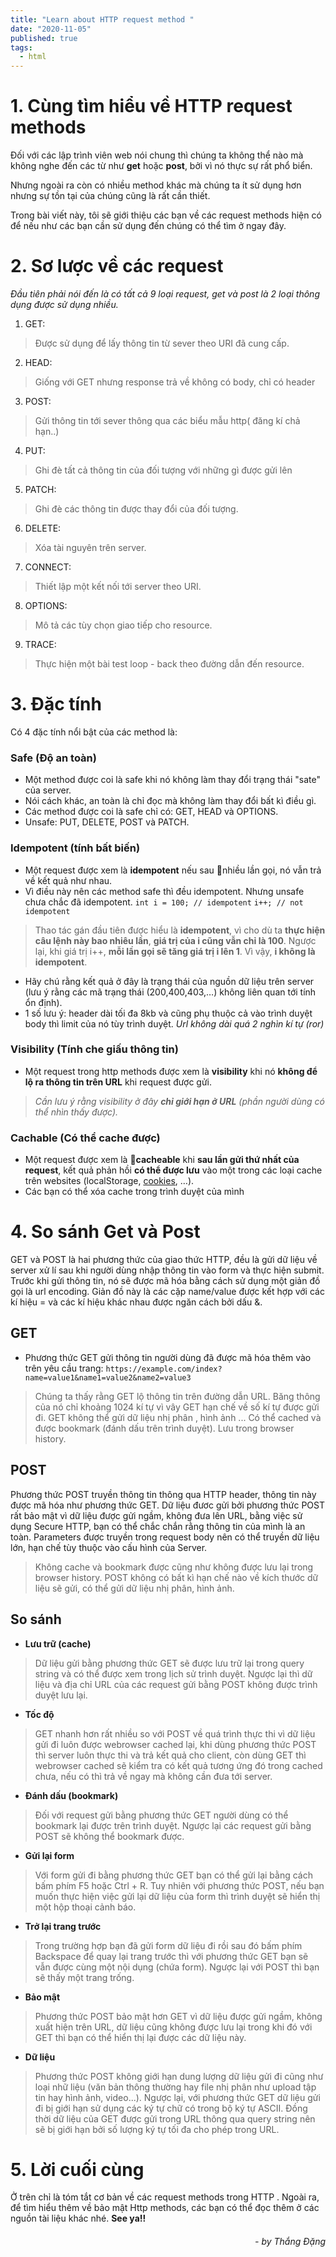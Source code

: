 ```yaml
---
title: "Learn about HTTP request method "
date: "2020-11-05"
published: true
tags:
  - html
---
```

# 1. Cùng tìm hiểu về HTTP request methods
Đối với các lập trình viên web nói chung thì chúng ta không thể nào mà không nghe đến các từ như **get** hoặc **post**,  bởi vì nó thực sự rất phổ biển.

Nhưng ngoài ra còn có nhiều method khác mà chúng ta ít sử dụng hơn nhưng sự tồn tại của chúng cũng là rất cần thiết.

Trong bài viết này, tôi sẽ giới thiệu các bạn về các request methods hiện có để nếu như các bạn cần sử dụng đến chúng có thể tìm ở ngay đây.

# 2. Sơ lược về các request

*Đầu tiên phải nói đến là có tất cả 9 loại request, get và post là 2 loại thông dụng được sử dụng nhiều.* 

 1. GET:
 > Được sử dụng để lấy thông tin từ sever theo URI đã cung cấp.
 2. HEAD:
 > Giống với GET nhưng response trả về không có body, chỉ có header
 3. POST:
 > Gửi thông tin tới sever thông qua các biểu mẫu http( đăng kí chả hạn..)
 4. PUT:
 > Ghi đè tất cả thông tin của đối tượng với những gì được gửi lên
 5. PATCH:
 > Ghi đè các thông tin được thay đổi của đối tượng.
 6. DELETE:
 > Xóa tài nguyên trên server.
 7. CONNECT:
 > Thiết lập một kết nối tới server theo URI.
 8. OPTIONS:
 > Mô tả các tùy chọn giao tiếp cho resource.
 9. TRACE:
 > Thực hiện một bài test loop - back theo đường dẫn đến resource.
# 3.  Đặc tính
Có 4 đặc tính nổi bật của các method là:

### Safe (Độ an toàn)
- Một method được coi là safe khi nó không làm thay đổi trạng thái "sate" của server. 
-  Nói cách khác, an toàn là chỉ đọc mà không làm thay đổi bất kì điều gì.
-  Các method được coi là safe chỉ có: GET, HEAD và OPTIONS.  
- Unsafe: PUT, DELETE, POST và PATCH.

### Idempotent (tính bất biến)
- Một request được xem là **idempotent** nếu sau nhiều lần gọi, nó vẫn trả về kết quả như nhau.
- Vì điều này nên các method safe thì đều idempotent. Nhưng unsafe chưa chắc đã idempotent.
	``int i = 100; // idempotent``
	``i++; // not idempotent`` 
> Thao tác gán đầu tiên được hiểu là **idempotent**, vì cho dù ta **thực hiện câu lệnh này bao nhiêu lần**, **giá trị của i cũng vẫn chỉ là 100**. Ngược lại, khi giá trị i++, **mỗi lần gọi sẽ tăng giá trị i lên 1**. Vì vậy, **i không là idempotent**.
- Hãy chú rằng kết quả ở đây là trạng thái của nguồn dữ liệu trên server (lưu ý rằng các mã trạng thái (200,400,403,…) không liên quan tới tính ổn định).
- 1 số lưu ý: header dài tối đa 8kb và cũng phụ thuộc cả vào trình duyệt body thì limit của nó tùy trình duyệt.  *Url không dài quá 2 nghìn kí tự (ror)*

### Visibility (Tính che giấu thông tin)
- Một request trong http methods được xem là **visibility** khi nó **không để lộ ra thông tin trên URL** khi request được gửi.
>  *Cần lưu ý rằng visibility ở đây **chỉ giới hạn ở URL** (phần người dùng có thể nhìn thấy được).*

### Cachable (Có thể cache được)
- Một request được xem là **cacheable** khi **sau lần gửi thứ nhất của request**, kết quả phản hồi **có thể được lưu** vào một trong các loại cache trên websites (localStorage, [cookies](https://45.76.152.160/tim-hieu-ve-http-cookie-cookies/), …).
- Các bạn có thể xóa cache trong trình duyệt của mình

# 4. So sánh Get và Post
GET và POST là hai phương thức của giao thức HTTP, đều là gửi dữ liệu về server xử lí sau khi người dùng nhập thông tin vào form và thực hiện submit. Trước khi gửi thông tin, nó sẽ được mã hóa bằng cách sử dụng một giản đồ gọi là url encoding. Giản đồ này là các cặp name/value được kết hợp với các kí hiệu = và các kí hiệu khác nhau được ngăn cách bởi dấu &.

## GET
- Phương thức GET gửi thông tin người dùng đã được mã hóa thêm vào trên yêu cầu trang:
``https://example.com/index?name=value1&name1=value2&name2=value3 ``

> Chúng ta thấy rằng GET lộ thông tin trên đường dẫn URL. Băng thông của nó chỉ khoảng 1024 kí tự vì vây GET hạn chế về số kí tự được gửi đi. GET không thể gửi dữ liệu nhị phân , hình ảnh ... Có thể cached và được bookmark (đánh dấu trên trình duyệt). Lưu trong browser history.

## POST
Phương thức POST truyền thông tin thông qua HTTP header, thông tin này được mã hóa như phương thức GET. Dữ liệu đươc gửi bởi phương thức POST rất bảo mật vì dữ liệu được gửi ngầm, không đưa lên URL, bằng việc sử dụng Secure HTTP, bạn có thể chắc chắn rằng thông tin của mình là an toàn. Parameters được truyền trong request body nên có thể truyền dữ liệu lớn, hạn chế tùy thuộc vào cấu hình của Server.

> Không cache và bookmark được cũng như không được lưu lại trong browser history. POST không có bất kì hạn chế nào về kích thước dữ liệu sẽ gửi, có thể gửi dữ liệu nhị phân, hình ảnh.

## So sánh

- **Lưu trữ (cache)** 
>Dữ liệu gửi bằng phương thức GET sẽ được lưu trữ lại trong query string và có thể được xem trong lịch sử trình duyệt. 
Ngược lại thì dữ liệu và địa chỉ URL của các request gửi bằng POST không được trình duyệt lưu lại. 

- **Tốc độ**
>GET nhanh hơn rất nhiều so với POST về quá trình thực thi vì dữ liệu gửi đi luôn được webrowser cached lại, khi dùng phương thức POST thì server luôn thực thi và trả kết quả cho client, còn dùng GET thì webrowser cached sẽ kiểm tra có kết quả tương ứng đó trong cached chưa, nếu có thì trả về ngay mà không cần đưa tới server. 

- **Đánh dấu (bookmark)** 
>Đối với request gửi bằng phương thức GET người dùng có thể bookmark lại được trên trình duyệt. Ngược lại các request gửi bằng POST sẽ không thể bookmark được. 

- **Gửi lại form**
> Với form gửi đi bằng phương thức GET bạn có thể gửi lại bằng cách bấm phím F5 hoặc Ctrl + R. Tuy nhiên với phương thức POST, nếu bạn muốn thực hiện việc gửi lại dữ liệu của form thì trình duyệt sẽ hiển thị một hộp thoại cảnh báo.

- **Trở lại trang trước**
>Trong trường hợp bạn đã gửi form dữ liệu đi rồi sau đó bấm phím Backspace để quay lại trang trước thì với phương thức GET bạn sẽ vẫn được cùng một nội dụng (chứa form). Ngược lại với POST thì bạn sẽ thấy một trang trống.

-  **Bảo mật** 
>Phương thức POST bảo mật hơn GET vì dữ liệu được gửi ngầm, không xuất hiện trên URL, dữ liệu cũng không được lưu lại trong khi đó với GET thì bạn có thể hiển thị lại được các dữ liệu này. 

 - **Dữ liệu**
 >Phương thức POST không giới hạn dung lượng dữ liệu gửi đi cũng như loại nhữ liệu (văn bản thông thường hay file nhị phân như upload tập tin hay hình ảnh, video...). Ngược lại, với phương thức GET dữ liệu gửi đi bị giới hạn sử dụng các ký tự chữ có trong bộ ký tự ASCII. Đồng thời dữ liệu của GET được gửi trong URL thông qua query string nên sẽ bị giới hạn bởi số lượng ký tự tối đa cho phép trong URL.

# 5. Lời cuối cùng
Ở trên chỉ là tóm tắt cơ bản về các request methods trong HTTP . Ngoài ra, để tìm hiểu thêm về bảo mật Http methods, các bạn có thể đọc thêm ở các nguồn tài liệu khác nhé.
**See ya!!**

######                    *<div style="text-align: right"> - by Thắng Đặng</div>*

